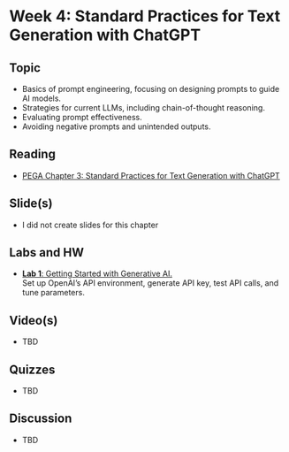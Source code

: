 # Week 4: Standard Practices for Text Generation with ChatGPT

## Topic
- Basics of prompt engineering, focusing on designing prompts to guide AI models.
- Strategies for current LLMs, including chain-of-thought reasoning.
- Evaluating prompt effectiveness.
- Avoiding negative prompts and unintended outputs.

## Reading
- [PEGA Chapter 3: Standard Practices for Text Generation with ChatGPT](https://go.oreilly.com/ohiolinkmiami/https://learning.oreilly.com/library/view/prompt-engineering-for/9781098153427/) 

## Slide(s)
- I did not create slides for this chapter 

## Labs and HW
- [**Lab 1**: Getting Started with Generative AI.](assigments/lab-1/Lab-1.ipynb)  
Set up OpenAI’s API environment, generate API key, test API calls, and tune parameters.
  

## Video(s)
- TBD

## Quizzes
- TBD

## Discussion
- TBD

